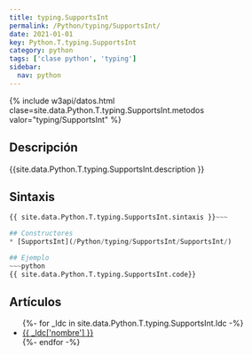 ```yaml
---
title: typing.SupportsInt
permalink: /Python/typing/SupportsInt/
date: 2021-01-01
key: Python.T.typing.SupportsInt
category: python
tags: ['clase python', 'typing']
sidebar: 
  nav: python
---
```


{% include w3api/datos.html clase=site.data.Python.T.typing.SupportsInt.metodos valor="typing/SupportsInt" %}

## Descripción
{{site.data.Python.T.typing.SupportsInt.description }}

## Sintaxis
~~~python
{{ site.data.Python.T.typing.SupportsInt.sintaxis }}~~~

## Constructores
* [SupportsInt](/Python/typing/SupportsInt/SupportsInt/)

## Ejemplo
~~~python
{{ site.data.Python.T.typing.SupportsInt.code}}
~~~

## Artículos
<ul>
{%- for _ldc in site.data.Python.T.typing.SupportsInt.ldc -%}
   <li>
       <a href="{{_ldc['url'] }}">{{ _ldc['nombre'] }}</a>
   </li>
{%- endfor -%}
</ul>
